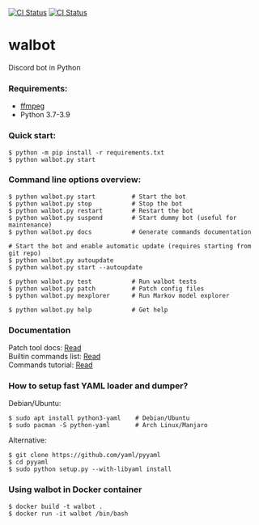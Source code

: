 [![CI Status](https://github.com/aobolensk/walbot/workflows/Lint/badge.svg)](https://github.com/aobolensk/walbot/actions)
[![CI Status](https://github.com/aobolensk/walbot/workflows/Test/badge.svg)](https://github.com/aobolensk/walbot/actions)

# walbot
Discord bot in Python

### Requirements:
- [ffmpeg](https://www.ffmpeg.org/download.html)
- Python 3.7-3.9

### Quick start:
```shell
$ python -m pip install -r requirements.txt
$ python walbot.py start
```

### Command line options overview:
```shell
$ python walbot.py start          # Start the bot
$ python walbot.py stop           # Stop the bot
$ python walbot.py restart        # Restart the bot
$ python walbot.py suspend        # Start dummy bot (useful for maintenance)
$ python walbot.py docs           # Generate commands documentation

# Start the bot and enable automatic update (requires starting from git repo)
$ python walbot.py autoupdate
$ python walbot.py start --autoupdate

$ python walbot.py test           # Run walbot tests
$ python walbot.py patch          # Patch config files
$ python walbot.py mexplorer      # Run Markov model explorer

$ python walbot.py help           # Get help
```

### Documentation

Patch tool docs: [Read](docs/Patch.md) \
Builtin commands list: [Read](docs/Commands.md) \
Commands tutorial: [Read](docs/CommandsTutorial.md)

### How to setup fast YAML loader and dumper?

Debian/Ubuntu:
```console
$ sudo apt install python3-yaml    # Debian/Ubuntu
$ sudo pacman -S python-yaml       # Arch Linux/Manjaro
```
Alternative:
```console
$ git clone https://github.com/yaml/pyyaml
$ cd pyyaml
$ sudo python setup.py --with-libyaml install
```

### Using walbot in Docker container

```console
$ docker build -t walbot .
$ docker run -it walbot /bin/bash
```
